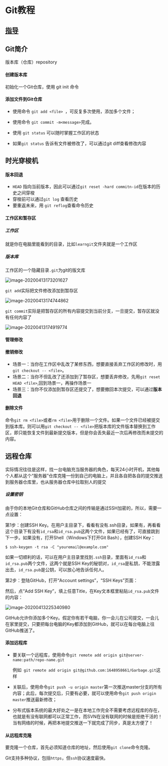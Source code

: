 # Git教程

## [指导](https://www.liaoxuefeng.com/wiki/896043488029600/896954117292416)

## Git简介

版本库（仓库）repository

#### 创建版本库

初始化一个Git仓库，使用 git init 命令

#### 添加文件到Git仓库

- 使用命令 `git add <file> `，可反复多次使用，添加多个文件；

- 使用命令 `git commit -m<message>`完成。

- 使用 `git status` 可以随时掌握工作区的状态

- 如果`git status` 告诉有文件被修改了，可以通过git diff查看修改内容

## 时光穿梭机

#### 版本回退

- `HEAD` 指向当前版本，因此可以通过`git reset -hard commitn-id`在版本的历史之间穿梭
- 穿梭前可以通过`git log` 查看历史
- 要重返未来，用 `git reflog`查看命令历史

#### 工作区和暂存区

##### 工作区

就是你在电脑里能看到的目录，比如`learngit`文件夹就是一个工作区

##### 版本库

工作区的一个隐藏目录`.git`为git的版文库

![image-20200413173201627](E:\Typora\学习笔记\image-20200413173201627.png)

`git add`实际把文件修改添加到暂存区

![image-20200413174744862](E:\Typora\学习笔记\image-20200413174744862.png)

`git commit`实际是把暂存区的所有内容提交到当前分支，一旦提交，暂存区就没有任何内容了

![image-20200413174919774](E:\Typora\学习笔记\image-20200413174919774.png)



#### 管理修改

#### 撤销修改

- 场景一：当你在工作区中乱改了某修东西，想要直接丢弃工作区的修改时，用`git checkout -- <file>`。
- 场景二：当你不但乱改了还添加到了暂存区，想要丢弃修改，先用`git reset HEAD <file>`,回到场景一，再操作场景一
- 场景三：当你不仅添加到暂存区还提交了，想要撤回本次提交，可以通过**版本回退**

#### 删除文件

命令`git rm <file>`或者`rm <file>`用于删除一个文件。如果一个文件已经被提交到版本库。则可以用`git checkout -- <file>`把版本库的文件版本替换到工作区，即只能恢复文件到最新提交版本，但是你会丢失最近一次后再修改而未提交的内容。

## 远程仓库

实际情况往往是这样，找一台电脑充当服务器的角色，每天24小时开机，其他每个人都从这个“服务器”仓库克隆一份到自己的电脑上，并且各自把各自的提交推送到服务器仓库里，也从服务器仓库中拉取别人的提交

##### 设置密钥

由于你的本地Git仓库和GitHub仓库之间的传输是通过SSH加密的，所以，需要一点设置：

第1步：创建SSH Key。在用户主目录下，看看有没有.ssh目录，如果有，再看看这个目录下有没有`id_rsa`和`id_rsa.pub`这两个文件，如果已经有了，可直接跳到下一步。如果没有，打开Shell（Windows下打开Git Bash），创建SSH Key：

`$ ssh-keygen -t rsa -C "youremail@example.com"`

如果一切顺利的话，可以在用户主目录里找到`.ssh`目录，里面有`id_rsa`和`id_rsa.pub`两个文件，这两个就是SSH Key的秘钥对，`id_rsa`是私钥，不能泄露出去，`id_rsa.pub`是公钥，可以放心地告诉任何人。

第2步：登陆GitHub，打开“Account settings”，“SSH Keys”页面：

然后，点“Add SSH Key”，填上任意Title，在Key文本框里粘贴`id_rsa.pub`文件的内容：

![image-20200413225340980](E:\Typora\学习笔记\image-20200413225340980.png)

GitHub允许你添加多个Key。假定你有若干电脑，你一会儿在公司提交，一会儿在家里提交，只要把每台电脑的Key都添加到GitHub，就可以在每台电脑上往GitHub推送了。

#### 添加远程库

- 要关联一个远程库，使用命令`git remote add origin git@server-name:path/repo-name.git`

  例如` git remote add origin git@github.com:1648958661/Garbage.git`这样

- 关联后，使用命令`git push -u origin master`第一次推送master分支的所有内容；此后，每次提交后，只要有必要，就可以使用命令`git push origin master`推送最新修改；

- 分布式版本系统的最大好处之一是在本地工作完全不需要考虑远程库的存在，也就是有没有联网都可以正常工作，而SVN在没有联网的时候是拒绝干活的！当有网络的时候，再把本地提交推送一下就完成了同步，真是太方便了！

#### 从远程库克隆

要克隆一个仓库，首先必须知道仓库的地址，然后使用`git clone`命令克隆。

Git支持多种协议，包括`https`，但`ssh`协议速度最快。
